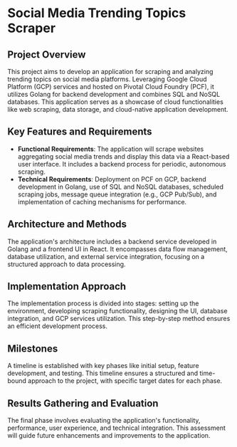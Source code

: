 # Social Media Trending Topics Scraper

## Project Overview
This project aims to develop an application for scraping and analyzing trending topics on social media platforms. Leveraging Google Cloud Platform (GCP) services and hosted on Pivotal Cloud Foundry (PCF), it utilizes Golang for backend development and combines SQL and NoSQL databases. This application serves as a showcase of cloud functionalities like web scraping, data storage, and cloud-native application development.

## Key Features and Requirements
- **Functional Requirements**: The application will scrape websites aggregating social media trends and display this data via a React-based user interface. It includes a backend process for periodic, autonomous scraping.
- **Technical Requirements**: Deployment on PCF on GCP, backend development in Golang, use of SQL and NoSQL databases, scheduled scraping jobs, message queue integration (e.g., GCP Pub/Sub), and implementation of caching mechanisms for performance.

## Architecture and Methods
The application's architecture includes a backend service developed in Golang and a frontend UI in React. It encompasses data flow management, database utilization, and external service integration, focusing on a structured approach to data processing.

## Implementation Approach
The implementation process is divided into stages: setting up the environment, developing scraping functionality, designing the UI, database integration, and GCP services utilization. This step-by-step method ensures an efficient development process.

## Milestones
A timeline is established with key phases like initial setup, feature development, and testing. This timeline ensures a structured and time-bound approach to the project, with specific target dates for each phase.

## Results Gathering and Evaluation
The final phase involves evaluating the application's functionality, performance, user experience, and technical integration. This assessment will guide future enhancements and improvements to the application.

